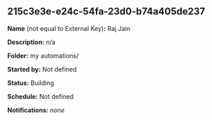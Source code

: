 ## 215c3e3e-e24c-54fa-23d0-b74a405de237

**Name** (not equal to External Key)**:** Raj Jain

**Description:** n/a

**Folder:** my automations/

**Started by:** Not defined

**Status:** Building

**Schedule:** Not defined

**Notifications:** _none_

